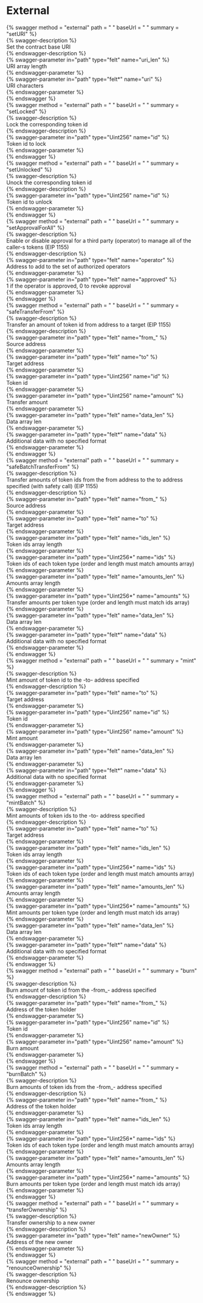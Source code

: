 
External
========
  
{% swagger method = "external" path = " " baseUrl = " " summary = "setURI" %}  
{% swagger-description %}  
Set the contract base URI  
{% endswagger-description %}  
{% swagger-parameter in="path" type="felt" name="uri_len" %}  
URI array length  
{% endswagger-parameter %}  
{% swagger-parameter in="path" type="felt*" name="uri" %}  
URI characters  
{% endswagger-parameter %}  
{% endswagger %}  
{% swagger method = "external" path = " " baseUrl = " " summary = "setLocked" %}  
{% swagger-description %}  
Lock the corresponding token id  
{% endswagger-description %}  
{% swagger-parameter in="path" type="Uint256" name="id" %}  
Token id to lock  
{% endswagger-parameter %}  
{% endswagger %}  
{% swagger method = "external" path = " " baseUrl = " " summary = "setUnlocked" %}  
{% swagger-description %}  
Unock the corresponding token id  
{% endswagger-description %}  
{% swagger-parameter in="path" type="Uint256" name="id" %}  
Token id to unlock  
{% endswagger-parameter %}  
{% endswagger %}  
{% swagger method = "external" path = " " baseUrl = " " summary = "setApprovalForAll" %}  
{% swagger-description %}  
Enable or disable approval for a third party (operator) to manage all of the caller-s tokens (EIP 1155)  
{% endswagger-description %}  
{% swagger-parameter in="path" type="felt" name="operator" %}  
Address to add to the set of authorized operators  
{% endswagger-parameter %}  
{% swagger-parameter in="path" type="felt" name="approved" %}  
1 if the operator is approved, 0 to revoke approval  
{% endswagger-parameter %}  
{% endswagger %}  
{% swagger method = "external" path = " " baseUrl = " " summary = "safeTransferFrom" %}  
{% swagger-description %}  
Transfer an amount of token id from address to a target (EIP 1155)  
{% endswagger-description %}  
{% swagger-parameter in="path" type="felt" name="from_" %}  
Source address  
{% endswagger-parameter %}  
{% swagger-parameter in="path" type="felt" name="to" %}  
Target address  
{% endswagger-parameter %}  
{% swagger-parameter in="path" type="Uint256" name="id" %}  
Token id  
{% endswagger-parameter %}  
{% swagger-parameter in="path" type="Uint256" name="amount" %}  
Transfer amount  
{% endswagger-parameter %}  
{% swagger-parameter in="path" type="felt" name="data_len" %}  
Data array len  
{% endswagger-parameter %}  
{% swagger-parameter in="path" type="felt*" name="data" %}  
Additional data with no specified format  
{% endswagger-parameter %}  
{% endswagger %}  
{% swagger method = "external" path = " " baseUrl = " " summary = "safeBatchTransferFrom" %}  
{% swagger-description %}  
Transfer amounts of token ids from the from address to the to address specified (with safety call) (EIP 1155)  
{% endswagger-description %}  
{% swagger-parameter in="path" type="felt" name="from_" %}  
Source address  
{% endswagger-parameter %}  
{% swagger-parameter in="path" type="felt" name="to" %}  
Target address  
{% endswagger-parameter %}  
{% swagger-parameter in="path" type="felt" name="ids_len" %}  
Token ids array length  
{% endswagger-parameter %}  
{% swagger-parameter in="path" type="Uint256*" name="ids" %}  
Token ids of each token type (order and length must match amounts array)  
{% endswagger-parameter %}  
{% swagger-parameter in="path" type="felt" name="amounts_len" %}  
Amounts array length  
{% endswagger-parameter %}  
{% swagger-parameter in="path" type="Uint256*" name="amounts" %}  
Transfer amounts per token type (order and length must match ids array)  
{% endswagger-parameter %}  
{% swagger-parameter in="path" type="felt" name="data_len" %}  
Data array len  
{% endswagger-parameter %}  
{% swagger-parameter in="path" type="felt*" name="data" %}  
Additional data with no specified format  
{% endswagger-parameter %}  
{% endswagger %}  
{% swagger method = "external" path = " " baseUrl = " " summary = "mint" %}  
{% swagger-description %}  
Mint amount of token id to the -to- address specified  
{% endswagger-description %}  
{% swagger-parameter in="path" type="felt" name="to" %}  
Target address  
{% endswagger-parameter %}  
{% swagger-parameter in="path" type="Uint256" name="id" %}  
Token id  
{% endswagger-parameter %}  
{% swagger-parameter in="path" type="Uint256" name="amount" %}  
Mint amount  
{% endswagger-parameter %}  
{% swagger-parameter in="path" type="felt" name="data_len" %}  
Data array len  
{% endswagger-parameter %}  
{% swagger-parameter in="path" type="felt*" name="data" %}  
Additional data with no specified format  
{% endswagger-parameter %}  
{% endswagger %}  
{% swagger method = "external" path = " " baseUrl = " " summary = "mintBatch" %}  
{% swagger-description %}  
Mint amounts of token ids to the -to- address specified  
{% endswagger-description %}  
{% swagger-parameter in="path" type="felt" name="to" %}  
Target address  
{% endswagger-parameter %}  
{% swagger-parameter in="path" type="felt" name="ids_len" %}  
Token ids array length  
{% endswagger-parameter %}  
{% swagger-parameter in="path" type="Uint256*" name="ids" %}  
Token ids of each token type (order and length must match amounts array)  
{% endswagger-parameter %}  
{% swagger-parameter in="path" type="felt" name="amounts_len" %}  
Amounts array length  
{% endswagger-parameter %}  
{% swagger-parameter in="path" type="Uint256*" name="amounts" %}  
Mint amounts per token type (order and length must match ids array)  
{% endswagger-parameter %}  
{% swagger-parameter in="path" type="felt" name="data_len" %}  
Data array len  
{% endswagger-parameter %}  
{% swagger-parameter in="path" type="felt*" name="data" %}  
Additional data with no specified format  
{% endswagger-parameter %}  
{% endswagger %}  
{% swagger method = "external" path = " " baseUrl = " " summary = "burn" %}  
{% swagger-description %}  
Burn amount of token id from the -from_- address specified  
{% endswagger-description %}  
{% swagger-parameter in="path" type="felt" name="from_" %}  
Address of the token holder  
{% endswagger-parameter %}  
{% swagger-parameter in="path" type="Uint256" name="id" %}  
Token id  
{% endswagger-parameter %}  
{% swagger-parameter in="path" type="Uint256" name="amount" %}  
Burn amount  
{% endswagger-parameter %}  
{% endswagger %}  
{% swagger method = "external" path = " " baseUrl = " " summary = "burnBatch" %}  
{% swagger-description %}  
Burn amounts of token ids from the -from_- address specified  
{% endswagger-description %}  
{% swagger-parameter in="path" type="felt" name="from_" %}  
Address of the token holder  
{% endswagger-parameter %}  
{% swagger-parameter in="path" type="felt" name="ids_len" %}  
Token ids array length  
{% endswagger-parameter %}  
{% swagger-parameter in="path" type="Uint256*" name="ids" %}  
Token ids of each token type (order and length must match amounts array)  
{% endswagger-parameter %}  
{% swagger-parameter in="path" type="felt" name="amounts_len" %}  
Amounts array length  
{% endswagger-parameter %}  
{% swagger-parameter in="path" type="Uint256*" name="amounts" %}  
Burn amounts per token type (order and length must match ids array)  
{% endswagger-parameter %}  
{% endswagger %}  
{% swagger method = "external" path = " " baseUrl = " " summary = "transferOwnership" %}  
{% swagger-description %}  
Transfer ownership to a new owner  
{% endswagger-description %}  
{% swagger-parameter in="path" type="felt" name="newOwner" %}  
Address of the new owner  
{% endswagger-parameter %}  
{% endswagger %}  
{% swagger method = "external" path = " " baseUrl = " " summary = "renounceOwnership" %}  
{% swagger-description %}  
Renounce ownership  
{% endswagger-description %}  
{% endswagger %}